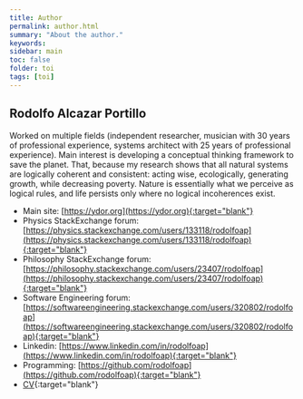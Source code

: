```yaml
---
title: Author
permalink: author.html
summary: "About the author."
keywords:
sidebar: main
toc: false
folder: toi
tags: [toi]
---
```


## Rodolfo Alcazar Portillo

Worked on multiple fields (independent researcher, musician with 30 years of professional experience, systems architect with 25 years of professional experience). Main interest is developing a conceptual thinking framework to save the planet. That, because my research shows that all natural systems are logically coherent and consistent: acting wise, ecologically, generating growth, while decreasing poverty. Nature is essentially what we perceive as logical rules, and life persists only where no logical incoherences exist.

* Main site: [https://ydor.org](https://ydor.org){:target="blank"}
* Physics StackExchange forum: [https://physics.stackexchange.com/users/133118/rodolfoap](https://physics.stackexchange.com/users/133118/rodolfoap){:target="blank"}
* Philosophy StackExchange forum: [https://philosophy.stackexchange.com/users/23407/rodolfoap](https://philosophy.stackexchange.com/users/23407/rodolfoap){:target="blank"}
* Software Engineering forum: [https://softwareengineering.stackexchange.com/users/320802/rodolfoap](https://softwareengineering.stackexchange.com/users/320802/rodolfoap){:target="blank"}
* Linkedin: [https://www.linkedin.com/in/rodolfoap](https://www.linkedin.com/in/rodolfoap){:target="blank"}
* Programming: [https://github.com/rodolfoap](https://github.com/rodolfoap){:target="blank"}
* [CV](https://docs.google.com/viewer?url=https://ydor.org/data/rodolfoap.pdf){:target="blank"}
